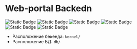 # Web-portal Backedn

![Static Badge](https://img.shields.io/badge/Python_v3.9-%233776AB?style=flat&logo=python&logoColor=%233776AB&labelColor=yellow&link=https%3A%2F%2Fwww.python.org%2F) ![Static Badge](https://img.shields.io/badge/Django_v4.2.8-%23d0ced0?style=flat&logo=django&labelColor=%23092E20&link=https%3A%2F%2Fwww.djangoproject.com%2F) ![Static Badge](https://img.shields.io/badge/Docker-white?style=flat&logo=Docker&logoColor=white&labelColor=%232496ED&link=https%3A%2F%2Fwww.djangoproject.com%2F) ![Static Badge](https://img.shields.io/badge/PostgreSQL_latest-white?style=flat&logo=PostgreSQL&logoColor=white&labelColor=%234169E1&link=https%3A%2F%2Fwww.djangoproject.com%2F) ![Static Badge](https://img.shields.io/badge/Gunicorn_v21.2.0-white?style=flat&logo=gunicorn&logoColor=white&labelColor=%23499848&link=https%3A%2F%2Fwww.djangoproject.com%2F) ![Static Badge](https://img.shields.io/badge/Nginx-white?style=flat&logo=nginx&logoColor=white&labelColor=%23009639&link=https%3A%2F%2Fwww.djangoproject.com%2F)

* Расположение бекенда: `kernel/`
* Расположение БД: `db/`

